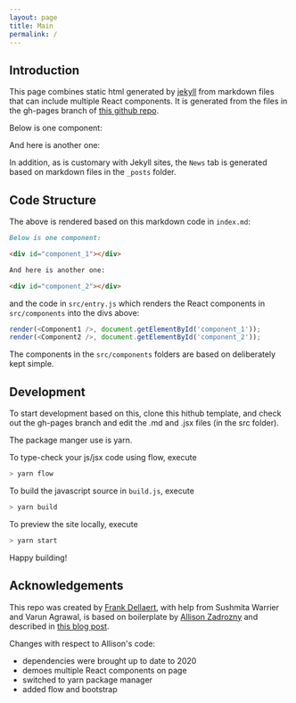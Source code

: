```yaml
---
layout: page
title: Main
permalink: /
---
```


## Introduction
This page combines static html generated by [jekyll](https://jekyllrb.com/) from markdown files that can include multiple React components. It is generated from the files in the gh-pages branch of [this github repo](https://github.com/dellaert/gh-pages-jekyll-react). 

Below is one component:

<div id="component_1"></div>

And here is another one:

<div id="component_2"></div>

In addition, as is customary with Jekyll sites, the `News` tab is generated based on markdown files in the `_posts` folder.

## Code Structure
The above is rendered based on this markdown code in `index.md`:

```md
Below is one component:

<div id="component_1"></div>

And here is another one:

<div id="component_2"></div>
```

and the code in `src/entry.js` which renders the React components in `src/components` into the divs above:

```js
render(<Component1 />, document.getElementById('component_1'));
render(<Component2 />, document.getElementById('component_2'));
```

The components in the `src/components` folders are based on deliberately kept simple.

## Development
To start development based on this, clone this hithub template, and check out the gh-pages branch and edit the .md and .jsx files (in the src folder).

The package manger use is yarn. 

To type-check your js/jsx code using flow, execute

```sh
> yarn flow
```

To build the javascript source in `build.js`, execute

```sh
> yarn build
```

To preview the site locally, execute

```sh
> yarn start
```

Happy building!


## Acknowledgements

This repo was created by [Frank Dellaert](http://dellaert.github.io/), with help from Sushmita Warrier and Varun Agrawal, is based on boilerplate by [Allison Zadrozny](https://www.allizad.com/) and described in [this blog post](https://medium.com/@allizadrozny/using-webpack-and-react-with-jekyll-cfe137f8a2cc). 

Changes with respect to Allison's code:
- dependencies were brought up to date to 2020 
- demoes multiple React components on page
- switched to yarn package manager
- added flow and bootstrap

